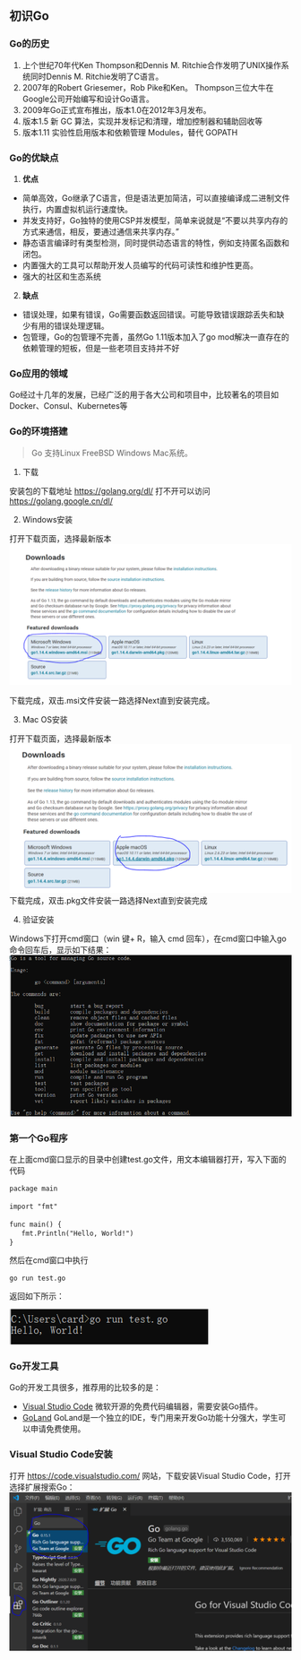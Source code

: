 ## 初识Go

### Go的历史

1. 上个世纪70年代Ken Thompson和Dennis M. Ritchie合作发明了UNIX操作系统同时Dennis M. Ritchie发明了C语言。
2. 2007年的Robert Griesemer，Rob Pike和Ken。 Thompson三位大牛在Google公司开始编写和设计Go语言。
3. 2009年Go正式宣布推出，版本1.0在2012年3月发布。
4. 版本1.5 新 GC 算法，实现并发标记和清理，增加控制器和辅助回收等
5. 版本1.11 实验性启用版本和依赖管理 Modules，替代 GOPATH



### Go的优缺点

1. **优点**

- 简单高效，Go继承了C语言，但是语法更加简洁，可以直接编译成二进制文件执行，内置虚拟机运行速度快。
- 并发支持好，Go独特的使用CSP并发模型，简单来说就是“不要以共享内存的方式来通信，相反，要通过通信来共享内存。”
- 静态语言编译时有类型检测，同时提供动态语言的特性，例如支持匿名函数和闭包。
- 内置强大的工具可以帮助开发人员编写的代码可读性和维护性更高。
- 强大的社区和生态系统

2. **缺点**

- 错误处理，如果有错误，Go需要函数返回错误。可能导致错误跟踪丢失和缺少有用的错误处理逻辑。
- 包管理，Go的包管理不完善，虽然Go 1.11版本加入了go mod解决一直存在的依赖管理的短板，但是一些老项目支持并不好



### Go应用的领域

Go经过十几年的发展，已经广泛的用于各大公司和项目中，比较著名的项目如Docker、Consul、Kubernetes等

### Go的环境搭建

> Go 支持Linux FreeBSD Windows Mac系统。

1. 下载

安装包的下载地址 https://golang.org/dl/ 打不开可以访问 https://golang.google.cn/dl/

2. Windows安装

打开下载页面，选择最新版本
![go1.1](./res/go1.1.PNG)

下载完成，双击.msi文件安装一路选择Next直到安装完成。

3. Mac OS安装

打开下载页面，选择最新版本
![go1.2](./res/go1.2.PNG)
下载完成，双击.pkg文件安装一路选择Next直到安装完成

4. 验证安装

Windows下打开cmd窗口（win 键+ R，输入 cmd 回车），在cmd窗口中输入go命令回车后，显示如下结果：
![go1.3](./res/go1.3.PNG)

### 第一个Go程序

在上面cmd窗口显示的目录中创建test.go文件，用文本编辑器打开，写入下面的代码
```
package main

import "fmt"

func main() {
   fmt.Println("Hello, World!")
}
```

然后在cmd窗口中执行
```
go run test.go
```
返回如下所示：

![go1.4](./res/go1.4.PNG)

### Go开发工具

Go的开发工具很多，推荐用的比较多的是：
- [Visual Studio Code](https://code.visualstudio.com/) 微软开源的免费代码编辑器，需要安装Go插件。
- [GoLand](https://www.jetbrains.com/go) GoLand是一个独立的IDE，专门用来开发Go功能十分强大，学生可以申请免费使用。

### Visual Studio Code安装

打开 https://code.visualstudio.com/ 网站，下载安装Visual Studio Code，打开选择扩展搜索Go：
![go1.5](./res/go1.5.PNG)